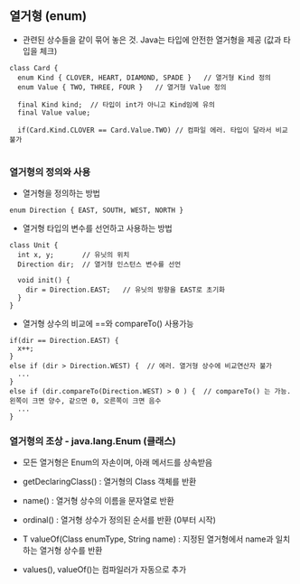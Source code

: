 ## 열거형 (enum)
- 관련된 상수들을 같이 묶어 놓은 것. Java는 타입에 안전한 열거형을 제공 (값과 타입을 체크)
```
class Card {
  enum Kind { CLOVER, HEART, DIAMOND, SPADE }   // 열거형 Kind 정의
  enum Value { TWO, THREE, FOUR }   // 열거형 Value 정의
  
  final Kind kind;  // 타입이 int가 아니고 Kind임에 유의
  final Value value;
  
  if(Card.Kind.CLOVER == Card.Value.TWO) // 컴파일 에러. 타입이 달라서 비교 불가
  
```

### 열거형의 정의와 사용
- 열거형을 정의하는 방법
```
enum Direction { EAST, SOUTH, WEST, NORTH }
```

- 열거형 타입의 변수를 선언하고 사용하는 방법
```
class Unit {
  int x, y;       // 유닛의 위치
  Direction dir;  // 열거형 인스턴스 변수를 선언
  
  void init() {
    dir = Direction.EAST;   // 유닛의 방향을 EAST로 초기화
  }
}  
```

- 열거형 상수의 비교에 ==와 compareTo() 사용가능
```
if(dir == Direction.EAST) {
  x++;
}
else if (dir > Direction.WEST) {  // 에러. 열거형 상수에 비교연산자 불가
  ...
}
else if (dir.compareTo(Direction.WEST) > 0 ) {  // compareTo() 는 가능. 왼쪽이 크면 양수, 같으면 0, 오른쪽이 크면 음수
  ...
}
```

### 열거형의 조상 - java.lang.Enum (클래스)
- 모든 열거형은 Enum의 자손이며, 아래 메서드를 상속받음

- getDeclaringClass() : 열거형의 Class 객체를 반환
- name() : 열거형 상수의 이름을 문자열로 반환
- ordinal() : 열거형 상수가 정의된 순서를 반환 (0부터 시작)
-  T valueOf(Class<T> enumType, String name) : 지정된 열거형에서 name과 일치하는 열거형 상수를 반환

- values(), valueOf()는 컴파일러가 자동으로 추가















